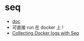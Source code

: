 # seq

- [doc](https://docs.datalust.co/docs)
- 可直接 run 在 docker 上 !
- [Collecting Docker logs with Seq](https://blog.datalust.co/collecting-docker-logs/)